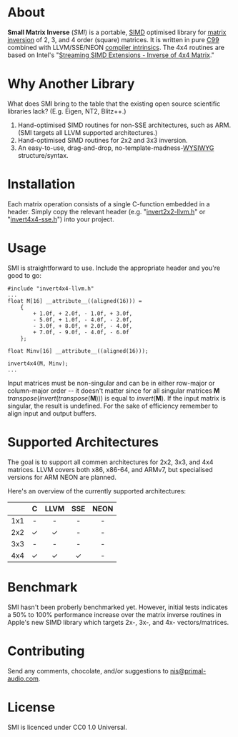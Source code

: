 # About
**Small Matrix Inverse** (*SMI*) is a portable, [SIMD](https://en.wikipedia.org/wiki/SIMD) optimised library for [matrix inversion](https://en.wikipedia.org/wiki/Invertible_matrix) of 2, 3, and 4 order (square) matrices. It is written in pure [C99](https://en.wikipedia.org/wiki/C99) combined with LLVM/SSE/NEON [compiler intrinsics](https://en.wikipedia.org/wiki/Intrinsic_function). The 4x4 routines are based on Intel's "[Streaming SIMD Extensions - Inverse of 4x4 Matrix](ftp://download.intel.com/design/pentiumiii/sml/24504301.pdf)."

# Why Another Library

What does SMI bring to the table that the existing open source scientific libraries lack? (E.g. Eigen, NT2, Blitz++.)

  1. Hand-optimised SIMD routines for non-SSE architectures, such as ARM. (SMI targets all LLVM supported architectures.)
  2. Hand-optimised SIMD routines for 2x2 and 3x3 inversion.
  3. An easy-to-use, drag-and-drop, no-template-madness-[WYSIWYG](https://en.wikipedia.org/wiki/WYSIWYG) structure/syntax.

# Installation
Each matrix operation consists of a single C-function embedded in a header. Simply copy the relevant header (e.g. "[invert2x2-llvm.h](https://github.com/niswegmann/small-matrix-inverse/blob/master/invert2x2_llvm.h)" or "[invert4x4-sse.h](https://github.com/niswegmann/small-matrix-inverse/blob/master/invert4x4_sse.h)") into your project.

# Usage

SMI is straightforward to use. Include the appropriate header and you're good to go:

    #include "invert4x4-llvm.h"
    ...
    float M[16] __attribute__((aligned(16))) =
        {
            + 1.0f, + 2.0f, - 1.0f, + 3.0f,
            - 5.0f, + 1.0f, - 4.0f, - 2.0f,
            - 3.0f, + 8.0f, + 2.0f, - 4.0f,
            + 7.0f, - 9.0f, - 4.0f, - 6.0f
        };
    
    float Minv[16] __attribute__((aligned(16)));
    
    invert4x4(M, Minv);
    ...

Input matrices must be non-singular and can be in either row-major or column-major order -- it doesn't matter since for all singular matrices **M** *transpose*(*invert*(*transpose*(**M**))) is equal to *invert*(**M**). If
the input matrix is singular, the result is undefined. For the sake of efficiency remember to align input and output buffers.

# Supported Architectures
The goal is to support all commen architectures for 2x2, 3x3, and 4x4 matrices. LLVM covers both x86, x86-64, and ARMv7, but specialised versions for ARM NEON are planned.

Here's an overview of the currently supported architectures:

|     | C     | LLVM  | SSE   | NEON  |
| --: | :---: | :---: | :---: | :---: |
| 1x1 |   -   |   -   |   -   |   -   |
| 2x2 |   ✓   |   ✓   |   -   |   -   |
| 3x3 |   -   |   -   |   -   |   -   |
| 4x4 |   ✓   |   ✓   |   ✓   |   -   |

# Benchmark
SMI hasn't been proberly benchmarked yet. However, initial tests indicates a 50% to 100% performance increase over the matrix inverse routines in Apple's new SIMD library which targets 2x-, 3x-, and 4x- vectors/matrices.

# Contributing
Send any comments, chocolate, and/or suggestions to nis@primal-audio.com.

# License
SMI is licenced under CC0 1.0 Universal.
